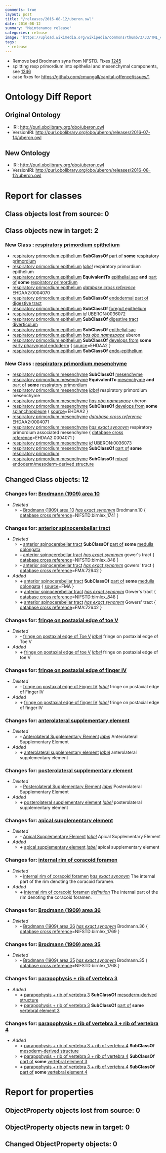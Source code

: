 ```yaml
---
comments: true
layout: post
title: "/releases/2016-08-12/uberon.owl"
date: 2016-08-12
summary: "Maintenance release"
categories: release
image: 'https://upload.wikimedia.org/wikipedia/commons/thumb/3/33/TMI_cleanup-2.jpg/360px-TMI_cleanup-2.jpg'
tags:
 - release
---
```


 * Remove bad Brodmann syns from NFSTD. Fixes [1245](https://github.com/obophenotype/uberon/issues/1245)
 * splitting resp primordium into epithelial and mesenchymal components, see [1246](https://github.com/obophenotype/uberon/issues/1246)
 * case fixes for https://github.com/cmungall/capital-offence/issues/1

# Ontology Diff Report
    
## Original Ontology

 * IRI: http://purl.obolibrary.org/obo/uberon.owl
 * VersionIRI: http://purl.obolibrary.org/obo/uberon/releases/2016-07-14/uberon.owl

## New Ontology

 * IRI: http://purl.obolibrary.org/obo/uberon.owl
 * VersionIRI: http://purl.obolibrary.org/obo/uberon/releases/2016-08-12/uberon.owl

# Report for classes


## Class objects lost from source: 0


## Class objects new in target: 2


### New Class : [respiratory primordium epithelium](http://purl.obolibrary.org/obo/UBERON_0036072)

 * [respiratory primordium epithelium](http://purl.obolibrary.org/obo/UBERON_0036072) **SubClassOf** [part of](http://purl.obolibrary.org/obo/BFO_0000050) **some** [respiratory primordium](http://purl.obolibrary.org/obo/UBERON_0008947)
 * [respiratory primordium epithelium](http://purl.obolibrary.org/obo/UBERON_0036072) *[label](http://www.w3.org/2000/01/rdf-schema#label)* respiratory primordium epithelium
 * [respiratory primordium epithelium](http://purl.obolibrary.org/obo/UBERON_0036072) **EquivalentTo** [epithelial sac](http://purl.obolibrary.org/obo/UBERON_0007499) **and** [part of](http://purl.obolibrary.org/obo/BFO_0000050) **some** [respiratory primordium](http://purl.obolibrary.org/obo/UBERON_0008947)
 * [respiratory primordium epithelium](http://purl.obolibrary.org/obo/UBERON_0036072) *[database cross reference](http://www.geneontology.org/formats/oboInOwl#hasDbXref)* EHDAA2:0004070
 * [respiratory primordium epithelium](http://purl.obolibrary.org/obo/UBERON_0036072) **SubClassOf** [endodermal part of digestive tract](http://purl.obolibrary.org/obo/UBERON_0004185)
 * [respiratory primordium epithelium](http://purl.obolibrary.org/obo/UBERON_0036072) **SubClassOf** [foregut epithelium](http://purl.obolibrary.org/obo/UBERON_0015833)
 * [respiratory primordium epithelium](http://purl.obolibrary.org/obo/UBERON_0036072) *[id](http://www.geneontology.org/formats/oboInOwl#id)* UBERON:0036072
 * [respiratory primordium epithelium](http://purl.obolibrary.org/obo/UBERON_0036072) **SubClassOf** [digestive tract diverticulum](http://purl.obolibrary.org/obo/UBERON_0009854)
 * [respiratory primordium epithelium](http://purl.obolibrary.org/obo/UBERON_0036072) **SubClassOf** [epithelial sac](http://purl.obolibrary.org/obo/UBERON_0007499)
 * [respiratory primordium epithelium](http://purl.obolibrary.org/obo/UBERON_0036072) *[has obo namespace](http://www.geneontology.org/formats/oboInOwl#hasOBONamespace)* uberon
 * [respiratory primordium epithelium](http://purl.obolibrary.org/obo/UBERON_0036072) **SubClassOf** [develops from](http://purl.obolibrary.org/obo/RO_0002202) **some** [early pharyngeal endoderm](http://purl.obolibrary.org/obo/UBERON_0007690) { [source](http://www.geneontology.org/formats/oboInOwl#source)=EHDAA2 } 
 * [respiratory primordium epithelium](http://purl.obolibrary.org/obo/UBERON_0036072) **SubClassOf** [endo-epithelium](http://purl.obolibrary.org/obo/UBERON_0005911)

### New Class : [respiratory primordium mesenchyme](http://purl.obolibrary.org/obo/UBERON_0036073)

 * [respiratory primordium mesenchyme](http://purl.obolibrary.org/obo/UBERON_0036073) **SubClassOf** [mesenchyme](http://purl.obolibrary.org/obo/UBERON_0003104)
 * [respiratory primordium mesenchyme](http://purl.obolibrary.org/obo/UBERON_0036073) **EquivalentTo** [mesenchyme](http://purl.obolibrary.org/obo/UBERON_0003104) **and** [part of](http://purl.obolibrary.org/obo/BFO_0000050) **some** [respiratory primordium](http://purl.obolibrary.org/obo/UBERON_0008947)
 * [respiratory primordium mesenchyme](http://purl.obolibrary.org/obo/UBERON_0036073) *[label](http://www.w3.org/2000/01/rdf-schema#label)* respiratory primordium mesenchyme
 * [respiratory primordium mesenchyme](http://purl.obolibrary.org/obo/UBERON_0036073) *[has obo namespace](http://www.geneontology.org/formats/oboInOwl#hasOBONamespace)* uberon
 * [respiratory primordium mesenchyme](http://purl.obolibrary.org/obo/UBERON_0036073) **SubClassOf** [develops from](http://purl.obolibrary.org/obo/RO_0002202) **some** [splanchnopleure](http://purl.obolibrary.org/obo/UBERON_0004873) { [source](http://www.geneontology.org/formats/oboInOwl#source)=EHDAA2 } 
 * [respiratory primordium mesenchyme](http://purl.obolibrary.org/obo/UBERON_0036073) *[database cross reference](http://www.geneontology.org/formats/oboInOwl#hasDbXref)* EHDAA2:0004071
 * [respiratory primordium mesenchyme](http://purl.obolibrary.org/obo/UBERON_0036073) *[has exact synonym](http://www.geneontology.org/formats/oboInOwl#hasExactSynonym)* respiratory primordium associated mesenchyme { [database cross reference](http://www.geneontology.org/formats/oboInOwl#hasDbXref)=EHDAA2:0004071 } 
 * [respiratory primordium mesenchyme](http://purl.obolibrary.org/obo/UBERON_0036073) *[id](http://www.geneontology.org/formats/oboInOwl#id)* UBERON:0036073
 * [respiratory primordium mesenchyme](http://purl.obolibrary.org/obo/UBERON_0036073) **SubClassOf** [part of](http://purl.obolibrary.org/obo/BFO_0000050) **some** [respiratory primordium](http://purl.obolibrary.org/obo/UBERON_0008947)
 * [respiratory primordium mesenchyme](http://purl.obolibrary.org/obo/UBERON_0036073) **SubClassOf** [mixed endoderm/mesoderm-derived structure](http://purl.obolibrary.org/obo/UBERON_0000077)

## Changed Class objects: 12


### Changes for: [Brodmann (1909) area 10](http://purl.obolibrary.org/obo/UBERON_0013541)

 * _Deleted_
    *  **-** [Brodmann (1909) area 10](http://purl.obolibrary.org/obo/UBERON_0013541) *[has exact synonym](http://www.geneontology.org/formats/oboInOwl#hasExactSynonym)* Brodmann.10 { [database cross reference](http://www.geneontology.org/formats/oboInOwl#hasDbXref)=NIFSTD:birnlex_1741 } 

### Changes for: [anterior spinocerebellar tract](http://purl.obolibrary.org/obo/UBERON_0002987)

 * _Deleted_
    *  **-** [anterior spinocerebellar tract](http://purl.obolibrary.org/obo/UBERON_0002987) **SubClassOf** [part of](http://purl.obolibrary.org/obo/BFO_0000050) **some** [medulla oblongata](http://purl.obolibrary.org/obo/UBERON_0001896)
    *  **-** [anterior spinocerebellar tract](http://purl.obolibrary.org/obo/UBERON_0002987) *[has exact synonym](http://www.geneontology.org/formats/oboInOwl#hasExactSynonym)* gower's tract { [database cross reference](http://www.geneontology.org/formats/oboInOwl#hasDbXref)=NIFSTD:birnlex_848 } 
    *  **-** [anterior spinocerebellar tract](http://purl.obolibrary.org/obo/UBERON_0002987) *[has exact synonym](http://www.geneontology.org/formats/oboInOwl#hasExactSynonym)* gowers' tract { [database cross reference](http://www.geneontology.org/formats/oboInOwl#hasDbXref)=FMA:72642 } 
 * _Added_
    *  **+** [anterior spinocerebellar tract](http://purl.obolibrary.org/obo/UBERON_0002987) **SubClassOf** [part of](http://purl.obolibrary.org/obo/BFO_0000050) **some** [medulla oblongata](http://purl.obolibrary.org/obo/UBERON_0001896) { [source](http://www.geneontology.org/formats/oboInOwl#source)=FMA } 
    *  **+** [anterior spinocerebellar tract](http://purl.obolibrary.org/obo/UBERON_0002987) *[has exact synonym](http://www.geneontology.org/formats/oboInOwl#hasExactSynonym)* Gower's tract { [database cross reference](http://www.geneontology.org/formats/oboInOwl#hasDbXref)=NIFSTD:birnlex_848 } 
    *  **+** [anterior spinocerebellar tract](http://purl.obolibrary.org/obo/UBERON_0002987) *[has exact synonym](http://www.geneontology.org/formats/oboInOwl#hasExactSynonym)* Gowers' tract { [database cross reference](http://www.geneontology.org/formats/oboInOwl#hasDbXref)=FMA:72642 } 

### Changes for: [fringe on postaxial edge of toe V](http://purl.obolibrary.org/obo/UBERON_3010166)

 * _Deleted_
    *  **-** [fringe on postaxial edge of Toe V](http://purl.obolibrary.org/obo/UBERON_3010166) *[label](http://www.w3.org/2000/01/rdf-schema#label)* fringe on postaxial edge of Toe V
 * _Added_
    *  **+** [fringe on postaxial edge of toe V](http://purl.obolibrary.org/obo/UBERON_3010166) *[label](http://www.w3.org/2000/01/rdf-schema#label)* fringe on postaxial edge of toe V

### Changes for: [fringe on postaxial edge of finger IV](http://purl.obolibrary.org/obo/UBERON_3010127)

 * _Deleted_
    *  **-** [fringe on postaxial edge of Finger IV](http://purl.obolibrary.org/obo/UBERON_3010127) *[label](http://www.w3.org/2000/01/rdf-schema#label)* fringe on postaxial edge of Finger IV
 * _Added_
    *  **+** [fringe on postaxial edge of finger IV](http://purl.obolibrary.org/obo/UBERON_3010127) *[label](http://www.w3.org/2000/01/rdf-schema#label)* fringe on postaxial edge of finger IV

### Changes for: [anterolateral supplementary element](http://purl.obolibrary.org/obo/UBERON_3010838)

 * _Deleted_
    *  **-** [Anterolateral Supplementary Element](http://purl.obolibrary.org/obo/UBERON_3010838) *[label](http://www.w3.org/2000/01/rdf-schema#label)* Anterolateral Supplementary Element
 * _Added_
    *  **+** [anterolateral supplementary element](http://purl.obolibrary.org/obo/UBERON_3010838) *[label](http://www.w3.org/2000/01/rdf-schema#label)* anterolateral supplementary element

### Changes for: [posterolateral supplementary element](http://purl.obolibrary.org/obo/UBERON_3010836)

 * _Deleted_
    *  **-** [Posterolateral Supplementary Element](http://purl.obolibrary.org/obo/UBERON_3010836) *[label](http://www.w3.org/2000/01/rdf-schema#label)* Posterolateral Supplementary Element
 * _Added_
    *  **+** [posterolateral supplementary element](http://purl.obolibrary.org/obo/UBERON_3010836) *[label](http://www.w3.org/2000/01/rdf-schema#label)* posterolateral supplementary element

### Changes for: [apical supplementary element](http://purl.obolibrary.org/obo/UBERON_3010837)

 * _Deleted_
    *  **-** [Apical Supplementary Element](http://purl.obolibrary.org/obo/UBERON_3010837) *[label](http://www.w3.org/2000/01/rdf-schema#label)* Apical Supplementary Element
 * _Added_
    *  **+** [apical supplementary element](http://purl.obolibrary.org/obo/UBERON_3010837) *[label](http://www.w3.org/2000/01/rdf-schema#label)* apical supplementary element

### Changes for: [internal rim of coracoid foramen](http://purl.obolibrary.org/obo/UBERON_4200206)

 * _Deleted_
    *  **-** [internal rim of coracoid foramen](http://purl.obolibrary.org/obo/UBERON_4200206) *[has exact synonym](http://www.geneontology.org/formats/oboInOwl#hasExactSynonym)* The internal part of the rim denoting the coracoid foramen. 
 * _Added_
    *  **+** [internal rim of coracoid foramen](http://purl.obolibrary.org/obo/UBERON_4200206) *[definition](http://purl.obolibrary.org/obo/IAO_0000115)* The internal part of the rim denoting the coracoid foramen.

### Changes for: [Brodmann (1909) area 36](http://purl.obolibrary.org/obo/UBERON_0006104)

 * _Deleted_
    *  **-** [Brodmann (1909) area 36](http://purl.obolibrary.org/obo/UBERON_0006104) *[has exact synonym](http://www.geneontology.org/formats/oboInOwl#hasExactSynonym)* Brodmann.36 { [database cross reference](http://www.geneontology.org/formats/oboInOwl#hasDbXref)=NIFSTD:birnlex_1769 } 

### Changes for: [Brodmann (1909) area 35](http://purl.obolibrary.org/obo/UBERON_0006102)

 * _Deleted_
    *  **-** [Brodmann (1909) area 35](http://purl.obolibrary.org/obo/UBERON_0006102) *[has exact synonym](http://www.geneontology.org/formats/oboInOwl#hasExactSynonym)* Brodmann.35 { [database cross reference](http://www.geneontology.org/formats/oboInOwl#hasDbXref)=NIFSTD:birnlex_1768 } 

### Changes for: [parapophysis + rib of vertebra 3](http://purl.obolibrary.org/obo/UBERON_2001882)

 * _Added_
    *  **+** [parapophysis + rib of vertebra 3](http://purl.obolibrary.org/obo/UBERON_2001882) **SubClassOf** [mesoderm-derived structure](http://purl.obolibrary.org/obo/UBERON_0004120)
    *  **+** [parapophysis + rib of vertebra 3](http://purl.obolibrary.org/obo/UBERON_2001882) **SubClassOf** [part of](http://purl.obolibrary.org/obo/BFO_0000050) **some** [vertebral element 3](http://purl.obolibrary.org/obo/UBERON_2001169)

### Changes for: [parapophysis + rib of vertebra 3 + rib of vertebra 4](http://purl.obolibrary.org/obo/UBERON_2001883)

 * _Added_
    *  **+** [parapophysis + rib of vertebra 3 + rib of vertebra 4](http://purl.obolibrary.org/obo/UBERON_2001883) **SubClassOf** [mesoderm-derived structure](http://purl.obolibrary.org/obo/UBERON_0004120)
    *  **+** [parapophysis + rib of vertebra 3 + rib of vertebra 4](http://purl.obolibrary.org/obo/UBERON_2001883) **SubClassOf** [part of](http://purl.obolibrary.org/obo/BFO_0000050) **some** [vertebral element 3](http://purl.obolibrary.org/obo/UBERON_2001169)
    *  **+** [parapophysis + rib of vertebra 3 + rib of vertebra 4](http://purl.obolibrary.org/obo/UBERON_2001883) **SubClassOf** [part of](http://purl.obolibrary.org/obo/BFO_0000050) **some** [vertebral element 4](http://purl.obolibrary.org/obo/UBERON_2001170)

# Report for properties


## ObjectProperty objects lost from source: 0


## ObjectProperty objects new in target: 0


## Changed ObjectProperty objects: 0

